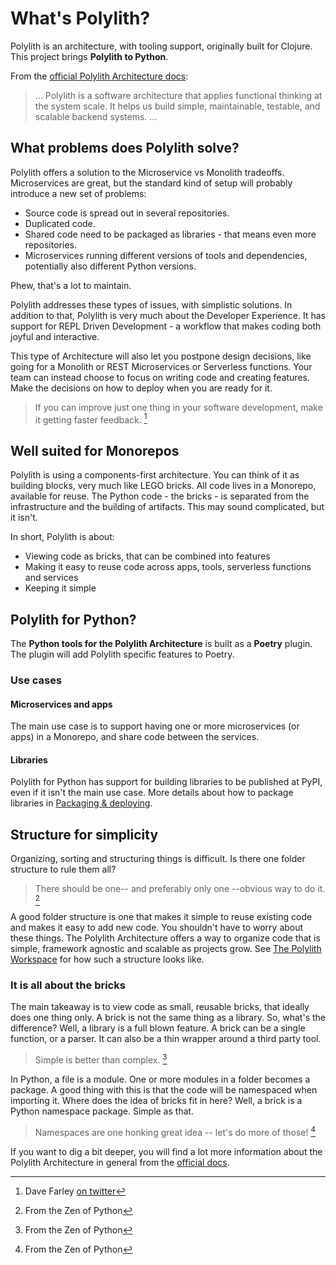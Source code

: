 # What's Polylith?

Polylith is an architecture, with tooling support, originally built for Clojure. This project brings __Polylith to Python__.

From the [official Polylith Architecture docs](https://polylith.gitbook.io/polylith/):

>... Polylith is a software architecture that applies functional thinking at the system scale. It helps us build simple, maintainable, testable, and scalable backend systems. ...

## What problems does Polylith solve?
Polylith offers a solution to the Microservice vs Monolith tradeoffs. Microservices are great,
but the standard kind of setup will probably introduce a new set of problems:

- Source code is spread out in several repositories.
- Duplicated code.
- Shared code need to be packaged as libraries - that means even more repositories.
- Microservices running different versions of tools and dependencies, potentially also different Python versions.

Phew, that's a lot to maintain.

Polylith addresses these types of issues, with simplistic solutions.
In addition to that, Polylith is very much about the Developer Experience.
It has support for REPL Driven Development - a workflow that makes coding both joyful and interactive.

This type of Architecture will also let you postpone design decisions, like going for a Monolith or REST Microservices or Serverless functions.
Your team can instead choose to focus on writing code and creating features. Make the decisions on how to deploy when you are ready for it.

> If you can improve just one thing in your software development, make it getting faster feedback. [^1]

## Well suited for Monorepos
Polylith is using a components-first architecture. You can think of it as building blocks, very much like LEGO bricks.
All code lives in a Monorepo, available for reuse. The Python code - the bricks - is separated from the infrastructure and the building of artifacts. This may sound complicated, but it isn't.

In short, Polylith is about:

- Viewing code as bricks, that can be combined into features
- Making it easy to reuse code across apps, tools, serverless functions and services
- Keeping it simple

## Polylith for Python?
The __Python tools for the Polylith Architecture__ is built as a __Poetry__ plugin. The plugin will add Polylith specific features to Poetry.

### Use cases

#### Microservices and apps
The main use case is to support having one or more microservices (or apps) in a Monorepo, and share code between the services.

#### Libraries
Polylith for Python has support for building libraries to be published at PyPI, even if it isn't the main use case.
More details about how to package libraries in [Packaging & deploying](deployment.md).

## Structure for simplicity
Organizing, sorting and structuring things is difficult. Is there one folder structure to rule them all?

> There should be one-- and preferably only one --obvious way to do it. [^2]

A good folder structure is one that makes it simple to reuse existing code and makes it easy to add new code.
You shouldn't have to worry about these things. The Polylith Architecture offers a way to organize code that is simple,
framework agnostic and scalable as projects grow. See [The Polylith Workspace](workspace.md) for how such a structure looks like.


### It is all about the bricks
The main takeaway is to view code as small, reusable bricks, that ideally does one thing only.
A brick is not the same thing as a library. So, what's the difference? Well, a library is a full blown feature. A brick can be a single function, or a parser. It can also be a thin wrapper around a third party tool.

> Simple is better than complex. [^2]


In Python, a file is a module. One or more modules in a folder becomes a package.
A good thing with this is that the code will be namespaced when importing it.
Where does the idea of bricks fit in here? Well, a brick is a Python namespace package. Simple as that.

> Namespaces are one honking great idea -- let's do more of those! [^2]

If you want to dig a bit deeper, you will find a lot more information about the Polylith Architecture in general from the [official docs](https://polylith.gitbook.io/polylith/).

[^1]: Dave Farley [on twitter](https://twitter.com/davefarley77/status/1560724029924786177?s=12&t=KxEN15qtnJODJUzkmclzmw)
[^2]: From the Zen of Python
